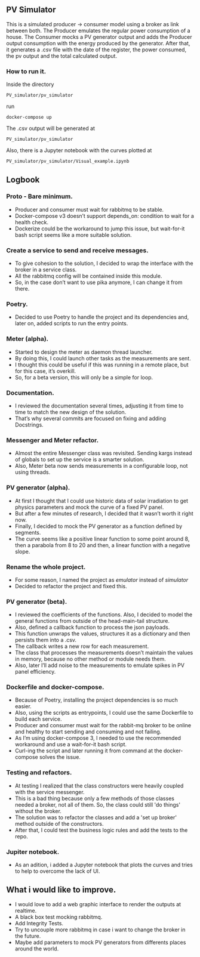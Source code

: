 ﻿## PV Simulator

This is a simulated producer -> consumer model using a broker as link between both.
The Producer emulates the regular power consumption of a house.
The Consumer mocks a PV generator output and adds the Producer output consumption with the energy produced by the generator.
After that, it generates a .csv file with the date of the register, the power consumed, the pv output and the total calculated output.

### How to run it.

Inside the directory

`PV_simulator/pv_simulator`

run

`docker-compose up`

The .csv output will be generated at

`PV_simulator/pv_simulator`

Also, there is a Jupyter notebook with the curves plotted at

`PV_simulator/pv_simulator/Visual_example.ipynb`

## Logbook

### Proto - Bare minimum.

* Producer and consumer must wait for rabbitmq to be stable.
* Docker-compose v3 doesn’t support depends_on: condition to wait for a health check.
* Dockerize could be the workaround to jump this issue, but wait-for-it bash script seems like a more suitable solution.

### Create a service to send and receive messages.

* To give cohesion to the solution, I decided to wrap the interface with the broker in a service class.
* All the rabbitmq config will be contained inside this module.
* So, in the case  don’t want to use pika anymore, I can change it from there.

### Poetry.

* Decided to use Poetry to handle the project and its dependencies and, later on, added scripts to run the entry points.

### Meter (alpha).

* Started to design the meter as daemon thread launcher.
* By doing this, I could launch other tasks as the measurements are sent.
* I thought this could be useful if this was running in a remote place, but for this case, it’s overkill.
* So, for a beta version, this will only be a simple for loop.

### Documentation.

* I reviewed the documentation several times, adjusting it from time to time to match the new design of the solution.
* That’s why several commits are focused on fixing and adding Docstrings.

### Messenger and Meter refactor.

* Almost the entire Messenger class was revisited. Sending kargs instead of globals to set up the service is a smarter solution.
* Also, Meter beta now sends measurements in a configurable loop, not using threads.

### PV generator (alpha).

* At first I thought that I could use historic data of solar irradiation to get physics parameters and mock the curve of a fixed PV panel.
* But after a few minutes of research, I decided that it wasn’t worth it right now.
* Finally, I decided to mock the PV generator as a function defined by segments.
* The curve seems like a positive linear function to some point around 8, then a parabola from 8 to 20 and then, a linear function with a negative slope.

### Rename the whole project.

* For some reason, I named the project as *emulator* instead of *simulator*
* Decided to refactor the project and fixed this.

### PV generator (beta).

* I reviewed the coefficients of the functions. Also, I decided to model the general functions from outside of the head-main-tail structure.
* Also, defined a callback function to process the json payloads.
* This function unwraps the values, structures it as a dictionary and then persists them into a .csv.
* The callback writes a new row for each measurement.
* The class that processes the measurements doesn’t maintain the values in memory, because no other method or module needs them.
* Also, later I’ll add noise to the measurements to emulate spikes in PV panel efficiency.

### Dockerfile and docker-compose.

* Because of Poetry, installing the project dependencies is so much easier.
* Also, using the scripts as entrypoints, I could use the same Dockerfile to build each service.
* Producer and consumer must wait for the rabbit-mq broker to be online and healthy to start sending and consuming and not failing.
* As I’m using docker-compose 3, I needed to use the recommended workaround and use a wait-for-it bash script.
* Curl-ing the script and later running it from command at the docker-compose solves the issue.

### Testing and refactors.

* At testing I realized that the class constructors were heavily coupled with the service messenger.
* This is a bad thing because only a few methods of those classes needed a broker, not all of them. So, the class could still 'do things' without the broker.
* The solution was to refactor the classes and add a 'set up broker' method outside of the constructors.
* After that, I could test the business logic rules and add the tests to the repo.

### Jupiter notebook. 

* As an adition, i added a Jupyter notebook that plots the curves and tries to help to overcome the lack of UI. 

## What i would like to improve.

* I would love to add a web graphic interface to render the outputs at realtime.
* A black box test mocking rabbitmq.
* Add Integrity Tests.
* Try to uncouple more rabbitmq in case i want to change the broker in the future.
* Maybe add parameters to mock PV generators from differents places around the world.
